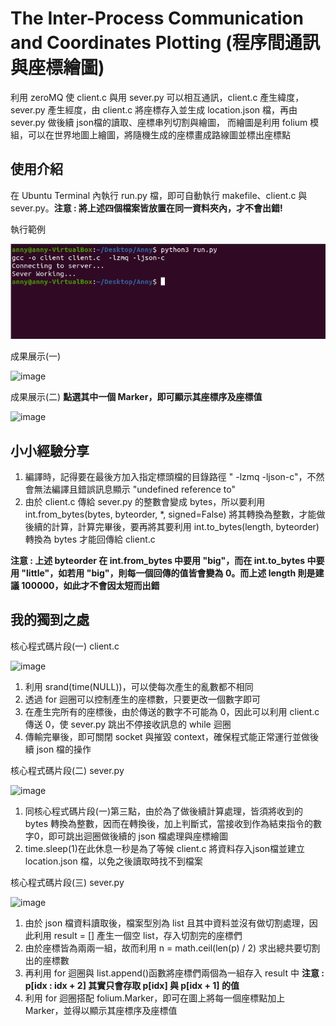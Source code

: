 # The Inter-Process Communication and Coordinates Plotting (程序間通訊與座標繪圖)
利用 zeroMQ 使 client.c 與用 sever.py 可以相互通訊，client.c 產生緯度，sever.py 產生經度，由 client.c 將座標存入並生成 location.json 檔，再由 sever.py 做後續 json檔的讀取、座標串列切割與繪圖，
而繪圖是利用 folium 模組，可以在世界地圖上繪圖，將隨機生成的座標畫成路線圖並標出座標點
## 使用介紹
在 Ubuntu Terminal 內執行 run.py 檔，即可自動執行 makefile、client.c 與 sever.py。**注意 : 將上述四個檔案皆放置在同一資料夾內，才不會出錯!**

執行範例

![image](https://github.com/kungyanling/-The-communication-and-coordinate-drawing/blob/main/%E5%9F%B7%E8%A1%8C%E7%AF%84%E4%BE%8B.png)

成果展示(一) 

![image](https://github.com/kungyanling/The-Inter-Process-Communication-and-Coordinates-Plotting/blob/main/%E6%88%90%E6%9E%9C%E5%B1%95%E7%A4%BA(%E4%B8%80).png)

成果展示(二) **點選其中一個 Marker，即可顯示其座標序及座標值**

![image](https://github.com/kungyanling/The-Inter-Process-Communication-and-Coordinates-Plotting/blob/main/%E6%88%90%E6%9E%9C%E5%B1%95%E7%A4%BA(%E4%BA%8C).png)

## 小小經驗分享
1. 編譯時，記得要在最後方加入指定標頭檔的目錄路徑 " -lzmq -ljson-c"，不然會無法編譯且錯誤訊息顯示 "undefined reference to"
2. 由於 client.c 傳給 sever.py 的整數會變成 bytes，所以要利用 int.from_bytes(bytes, byteorder, *, signed=False) 將其轉換為整數，才能做後續的計算，計算完畢後，要再將其要利用  int.to_bytes(length, byteorder)轉換為 bytes 才能回傳給 client.c

**注意 : 上述 byteorder 在 int.from_bytes 中要用 "big"，而在 int.to_bytes 中要用 "little"，如若用 "big"，則每一個回傳的值皆會變為 0。而上述 length 則是建議 100000，如此才不會因太短而出錯**

## 我的獨到之處

核心程式碼片段(一) client.c

![image](https://github.com/kungyanling/The-Inter-Process-Communication-and-Coordinates-Plotting/blob/main/%E6%A0%B8%E5%BF%83%E7%A8%8B%E5%BC%8F%E7%A2%BC%E7%89%87%E6%AE%B5(%E4%B8%80).png)

1. 利用 srand(time(NULL))，可以使每次產生的亂數都不相同
2. 透過 for 迴圈可以控制產生的座標數，只要更改一個數字即可
3. 在產生完所有的座標後，由於傳送的數字不可能為 0，因此可以利用 client.c 傳送 0，使 sever.py 跳出不停接收訊息的 while 迴圈
4. 傳輸完畢後，即可關閉 socket 與摧毀 context，確保程式能正常運行並做後續 json 檔的操作

核心程式碼片段(二) sever.py

![image](https://github.com/kungyanling/The-Inter-Process-Communication-and-Coordinates-Plotting/blob/main/%E6%A0%B8%E5%BF%83%E7%A8%8B%E5%BC%8F%E7%A2%BC%E7%89%87%E6%AE%B5(%E4%BA%8C).png)

1. 同核心程式碼片段(一)第三點，由於為了做後續計算處理，皆須將收到的 bytes 轉換為整數，因而在轉換後，加上判斷式，當接收到作為結束指令的數字0，即可跳出迴圈做後續的 json 檔處理與座標繪圖
2. time.sleep(1)在此休息一秒是為了等候 client.c 將資料存入json檔並建立 location.json 檔，以免之後讀取時找不到檔案

核心程式碼片段(三) sever.py

![image](https://github.com/kungyanling/The-Inter-Process-Communication-and-Coordinates-Plotting/blob/main/%E6%A0%B8%E5%BF%83%E7%A8%8B%E5%BC%8F%E7%A2%BC%E7%89%87%E6%AE%B5(%E4%B8%89).png)

1. 由於 json 檔資料讀取後，檔案型別為 list 且其中資料並沒有做切割處理，因此利用 result = [] 產生一個空 list，存入切割完的座標們
2. 由於座標皆為兩兩一組，故而利用 n = math.ceil(len(p) / 2) 求出總共要切割出的座標數
3. 再利用 for 迴圈與 list.append()函數將座標們兩個為一組存入 result 中 **注意 : p[idx : idx + 2] 其實只會存取 p[idx] 與 p[idx + 1] 的值**
4. 利用 for 迴圈搭配 folium.Marker，即可在圖上將每一個座標點加上 Marker，並得以顯示其座標序及座標值
